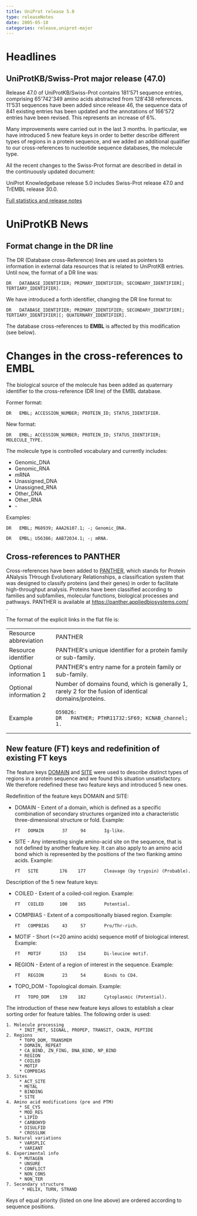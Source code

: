 ```yaml
---
title: UniProt release 5.0
type: releaseNotes
date: 2005-05-10
categories: release,uniprot-major
---
```


# Headlines

## UniProtKB/Swiss-Prot major release (47.0)

Release 47.0 of UniProtKB/Swiss-Prot contains 181'571 sequence entries, comprising 65'742'349 amino acids abstracted from 128'438 references. 11'531 sequences have been added since release 46, the sequence data of 841 existing entries has been updated and the annotations of 166'572 entries have been revised. This represents an increase of 6%.

Many improvements were carried out in the last 3 months. In particular, we have introduced 5 new feature keys in order to better describe different types of regions in a protein sequence, and we added an additional qualifier to our cross-references to nucleotide sequence databases, the molecule type.

All the recent changes to the Swiss-Prot format are described in detail in the continuously updated document:

UniProt Knowledgebase release 5.0 includes Swiss-Prot release 47.0 and TrEMBL release 30.0.

[Full statistics and release notes](http://www.expasy.org/txt/old-rel/relnotes.47.htm)

# UniProtKB News

## Format change in the DR line

The DR (Database cross-Reference) lines are used as pointers to information in external data resources that is related to UniProtKB entries. Until now, the format of a DR line was:

    DR   DATABASE_IDENTIFIER; PRIMARY_IDENTIFIER; SECONDARY_IDENTIFIER[; TERTIARY_IDENTIFIER].

We have introduced a forth identifier, changing the DR line format to:

    DR   DATABASE_IDENTIFIER; PRIMARY_IDENTIFIER; SECONDARY_IDENTIFIER[; TERTIARY_IDENTIFIER][; QUATERNARY_IDENTIFIER].

The database cross-references to **EMBL** is affected by this modification (see below).

# Changes in the cross-references to EMBL

The biological source of the molecule has been added as quaternary identifier to the cross-reference (DR line) of the EMBL database.

Former format:

    DR   EMBL; ACCESSION_NUMBER; PROTEIN_ID; STATUS_IDENTIFIER.

New format:

    DR   EMBL; ACCESSION_NUMBER; PROTEIN_ID; STATUS_IDENTIFIER; MOLECULE_TYPE.

The molecule type is controlled vocabulary and currently includes:

-   Genomic\_DNA
-   Genomic\_RNA
-   mRNA
-   Unassigned\_DNA
-   Unassigned\_RNA
-   Other\_DNA
-   Other\_RNA
-   \-

Examples:

    DR   EMBL; M68939; AAA26107.1; -; Genomic_DNA.

    DR   EMBL; U56386; AAB72034.1; -; mRNA.

## Cross-references to PANTHER

Cross-references have been added to [PANTHER](https://panther.appliedbiosystems.com/), which stands for Protein ANalysis THrough Evolutionary Relationships, a classification system that was designed to classify proteins (and their genes) in order to facilitate high-throughput analysis. Proteins have been classified according to families and subfamilies, molecular functions, biological processes and pathways. PANTHER is available at <https://panther.appliedbiosystems.com/> .

The format of the explicit links in the flat file is:

<table><colgroup><col style="width: 25%" /><col style="width: 74%" /></colgroup><tbody><tr class="odd"><td>Resource abbreviation</td><td>PANTHER</td></tr><tr class="even"><td>Resource identifier</td><td>PANTHER's unique identifier for a protein family or sub-family.</td></tr><tr class="odd"><td>Optional information 1</td><td>PANTHER's entry name for a protein family or sub-family.</td></tr><tr class="even"><td>Optional information 2</td><td>Number of domains found, which is generally 1, rarely 2 for the fusion of identical domains/proteins.</td></tr><tr class="odd"><td>Example</td><td><pre><code>O59826:
DR   PANTHER; PTHR11732:SF69; KCNAB_channel; 1.</code></pre></td></tr></tbody></table>

## New feature (FT) keys and redefinition of existing FT keys

The feature keys [DOMAIN](https://www.uniprot.org/manual/domain_ft) and [SITE](http://www.uniprot.org/manual/site) were used to describe distinct types of regions in a protein sequence and we found this situation unsatisfactory. We therefore redefined these two feature keys and introduced 5 new ones.

Redefinition of the feature keys DOMAIN and SITE:

-   DOMAIN - Extent of a domain, which is defined as a specific combination of secondary structures organized into a characteristic three-dimensional structure or fold. Example:

        FT   DOMAIN       37     94       Ig-like.

-   SITE - Any interesting single amino-acid site on the sequence, that is not defined by another feature key. It can also apply to an amino acid bond which is represented by the positions of the two flanking amino acids. Example:

        FT   SITE        176    177       Cleavage (by trypsin) (Probable).

Description of the 5 new feature keys:

-   COILED - Extent of a coiled-coil region. Example:

        FT   COILED      100    165       Potential.

-   COMPBIAS - Extent of a compositionally biased region. Example:

        FT   COMPBIAS     43     57       Pro/Thr-rich.

-   MOTIF - Short (&lt;=20 amino acids) sequence motif of biological interest. Example:

        FT   MOTIF       153    154       Di-leucine motif.

-   REGION - Extent of a region of interest in the sequence. Example:

        FT   REGION       23     54       Binds to CD4.

-   TOPO\_DOM - Topological domain. Example:

        FT   TOPO_DOM    139    182       Cytoplasmic (Potential).

The introduction of these new feature keys allows to establish a clear sorting order for feature tables. The following order is used:

    1. Molecule processing
         * INIT_MET, SIGNAL, PROPEP, TRANSIT, CHAIN, PEPTIDE
    2. Regions
         * TOPO_DOM, TRANSMEM
         * DOMAIN, REPEAT
         * CA_BIND, ZN_FING, DNA_BIND, NP_BIND
         * REGION
         * COILED
         * MOTIF
         * COMPBIAS
    3. Sites
         * ACT_SITE
         * METAL
         * BINDING
         * SITE
    4. Amino acid modifications (pre and PTM)
         * SE_CYS
         * MOD_RES
         * LIPID
         * CARBOHYD
         * DISULFID
         * CROSSLNK
    5. Natural variations
         * VARSPLIC
         * VARIANT
    6. Experimental info
         * MUTAGEN
         * UNSURE
         * CONFLICT
         * NON_CONS
         * NON_TER
    7. Secondary structure
          * HELIX, TURN, STRAND

Keys of equal priority (listed on one line above) are ordered according to sequence positions.
